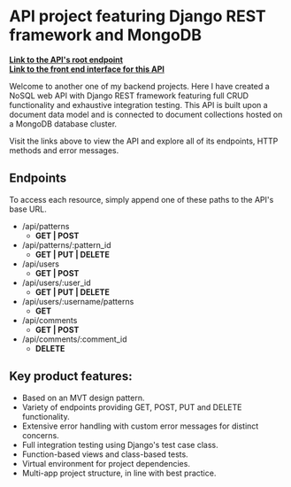 # API project featuring Django REST framework and MongoDB

**[Link to the API's root endpoint](https://automatrixapi.pythonanywhere.com/)**
<br/>
**[Link to the front end interface for this API](https://3782291211.github.io/vue-api-interface/)**

Welcome to another one of my backend projects. Here I have created a NoSQL web API with Django REST framework featuring full CRUD functionality and exhaustive integration testing. This API is built upon a document data model and is connected to document collections hosted on a MongoDB database cluster.

Visit the links above to view the API and explore all of its endpoints, HTTP methods and error messages.

## Endpoints
To access each resource, simply append one of these paths to the API's base URL.

- /api/patterns 
    - **GET | POST**
- /api/patterns/:pattern_id 
    - **GET | PUT | DELETE**
- /api/users 
    - **GET | POST**
- /api/users/:user_id 
    - **GET | PUT | DELETE**
- /api/users/:username/patterns 
    - **GET**
- /api/comments
    - **GET | POST**
- /api/comments/:comment_id
    - **DELETE**


## Key product features:
- Based on an MVT design pattern.
- Variety of endpoints providing GET, POST, PUT and DELETE functionality.
- Extensive error handling with custom error messages for distinct concerns.
- Full integration testing using Django's test case class.
- Function-based views and class-based tests.
- Virtual environment for project dependencies.
- Multi-app project structure, in line with best practice.